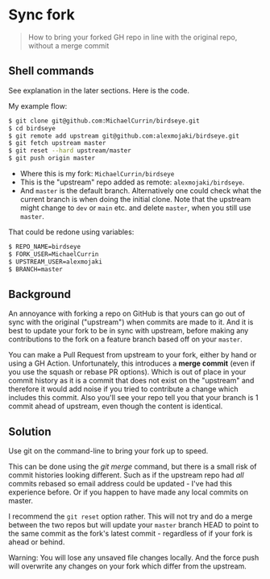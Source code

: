 # Sync fork
> How to bring your forked GH repo in line with the original repo, without a merge commit


## Shell commands

See explanation in the later sections. Here is the code.

My example flow:

```sh
$ git clone git@github.com:MichaelCurrin/birdseye.git
$ cd birdseye
$ git remote add upstream git@github.com:alexmojaki/birdseye.git
$ git fetch upstream master
$ git reset --hard upstream/master
$ git push origin master
```

- Where this is my fork: `MichaelCurrin/birdseye`
- This is the "upstream" repo added as remote: `alexmojaki/birdseye`.
- And `master` is the default branch. Alternatively one could check what the current branch is when doing the initial clone. Note that the upstream might change to `dev` or `main` etc. and delete `master`, when you still use `master`.

That could be redone using variables:

```sh
$ REPO_NAME=birdseye
$ FORK_USER=MichaelCurrin
$ UPSTREAM_USER=alexmojaki
$ BRANCH=master
```


## Background

An annoyance with forking a repo on GitHub is that yours can go out of sync with the original ("upstream") when commits are made to it. And it is best to update your fork to be in sync with upstream, before making any contributions to the fork on a feature branch based off on your `master`.

You can make a Pull Request from upstream to your fork, either by hand or using a GH Action. Unfortunately, this introduces a **merge commit** (even if you use the squash or rebase PR options). Which is out of place in your commit history as it is a commit that does not exist on the "upstream" and therefore it would add noise if you tried to contribute a change which includes this commit. Also you'll see your repo tell you that your branch is 1 commit ahead of upstream, even though the content is identical.


## Solution

Use git on the command-line to bring your fork up to speed.

This can be done using the _git merge_ command, but there is a small risk of commit histories looking different. Such as if the upstream repo had _all_ commits rebased so email address could be updated - I've had this experience before. Or if you happen to have made any local commits on master.

I recommend the `git reset` option rather. This will not try and do a merge between the two repos but will update your `master` branch HEAD to point to the same commit as the fork's latest commit - regardless of if your fork is ahead or behind.

Warning: You will lose any unsaved file changes locally. And the force push will overwrite any changes on your fork which differ from the upstream.

